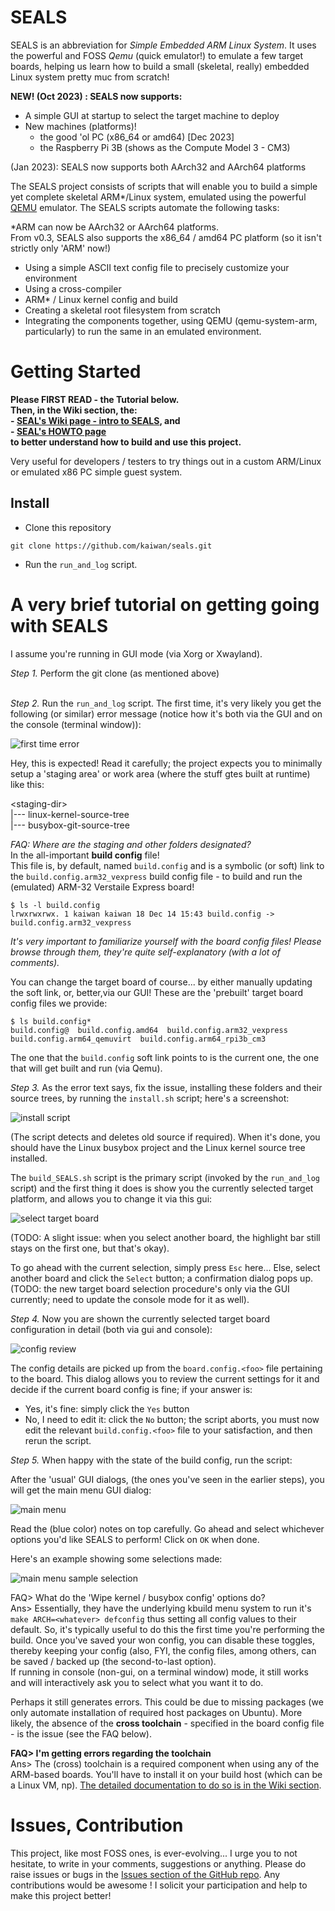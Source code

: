 SEALS
=====
SEALS is an abbreviation for _Simple Embedded ARM Linux System_.
It uses the powerful and FOSS *Qemu* (quick emulator!) to emulate a few target boards, helping us learn how to build a small (skeletal, really) embedded Linux system pretty muc from scratch!

**NEW! (Oct 2023) : SEALS now supports:**<br>
- A simple GUI at startup to select the target machine to deploy<br>
- New machines (platforms)!<br>
    - the good 'ol PC (x86_64 or amd64)     [Dec 2023]<br>
    - the Raspberry Pi 3B (shows as the Compute Model 3 - CM3)

(Jan 2023): SEALS now supports both AArch32 and AArch64 platforms

The SEALS project consists of scripts that will enable you to build a simple
yet complete skeletal ARM\*/Linux system, emulated using the powerful [QEMU][2]
emulator. The SEALS scripts automate the following tasks:

\*ARM can now be AArch32 or AArch64 platforms. <br>
From v0.3, SEALS also supports the x86_64 / amd64 PC platform (so it isn't strictly only 'ARM' now!)

- Using a simple ASCII text config file to precisely customize your environment
- Using a cross-compiler
- ARM\* / Linux kernel config and build
- Creating a skeletal root filesystem from scratch
- Integrating the components together, using QEMU (qemu-system-arm,
  particularly) to run the same in an emulated environment.
# Getting Started
**Please FIRST READ
    - the Tutorial below. <br>
Then, in the Wiki section, the:<br>
    - [SEAL's Wiki page - intro to SEALS][0], and <br>
    - [SEAL's HOWTO page][1] <br>
 to better understand how to build and use this project.**

Very useful for developers / testers to try things out in a custom ARM/Linux or emulated x86 PC simple guest system.

## Install
- Clone this repository
```shell
git clone https://github.com/kaiwan/seals.git
```
- Run the `run_and_log` script.

# A very brief tutorial on getting going with SEALS

I assume you're running in GUI mode (via Xorg or Xwayland).

 *Step 1.* Perform the git clone (as mentioned above)<br><br>

 *Step 2.* Run the `run_and_log` script. The first time, it's very likely you get the following (or similar) error message (notice how it's both via the GUI and on the console (terminal window)):

![first time error](tutorial_pics/first-time-error.png)

Hey, this is expected! Read it carefully; the project expects you to minimally setup a 'staging area' or work area (where the stuff gtes built at runtime) like this:<br>

<staging-dir\> <br>
   |--- linux-kernel-source-tree <br>
   |--- busybox-git-source-tree


*FAQ: Where are the staging and other folders designated?* <br>
In the all-important **build config** file! <br>
This file is, by default, named `build.config` and is a symbolic (or soft) link to the `build.config.arm32_vexpress` build config file - to build and run the (emulated) ARM-32 Verstaile Express board!

    $ ls -l build.config
    lrwxrwxrwx. 1 kaiwan kaiwan 18 Dec 14 15:43 build.config -> build.config.arm32_vexpress

*It's very important to familiarize yourself with the board config files! Please browse through them, they're quite self-explanatory (with a lot of comments).*

You can change the target board of course... by either manually updating the soft link, or, better,via our GUI! These are the 'prebuilt' target board config files we provide:<br>

    $ ls build.config*
    build.config@  build.config.amd64  build.config.arm32_vexpress  build.config.arm64_qemuvirt  build.config.arm64_rpi3b_cm3

The one that the `build.config` soft link points to is the current one, the one that will get built and run (via Qemu).

 *Step 3.* As the error text says, fix the issue, installing these folders and their source trees, by running the `install.sh` script; here's a screenshot:

![install script](tutorial_pics/install.png)

(The script detects and deletes old source if required).
When it's done, you should have the Linux busybox project and the Linux kernel source tree installed.

The `build_SEALS.sh` script is the primary script (invoked by the `run_and_log` script) and the first thing it does is show you the currently selected target platform, and allows you to change it via this gui:

![select target board](tutorial_pics/select_platform.png)

(TODO: A slight issue: when you select another board, the highlight bar still stays on the first one, but that's okay).

To go ahead with the current selection, simply press `Esc` here... Else, select another board and click the `Select` button; a confirmation dialog pops up.
(TODO: the new target board selection procedure's only via the GUI currently; need to update the console mode for it as well).

  *Step 4.* Now you are shown the currently selected target board configuration in detail (both via gui and console):

![config review](tutorial_pics/platform-config-review-screen.png)

The config details are picked up from the `board.config.<foo>` file pertaining to the board. 
This dialog allows you to review the current settings for it and decide if the current board config is fine; if your answer is:<br>
- Yes, it's fine: simply click the `Yes` button
- No, I need to edit it: click the `No` button; the script aborts, you must now edit the relevant `build.config.<foo>` file to your satisfaction, and then rerun the script.

*Step 5.* When happy with the state of the build config, run the script:

After the 'usual' GUI dialogs, (the ones you've seen in the earlier steps), you will get the main menu GUI dialog:

![main menu](tutorial_pics/menu.png)

Read the (blue color) notes on top carefully. Go ahead and select whichever options you'd like SEALS to perform! Click on `OK` when done.<br>

Here's an example showing some selections made:

![main menu sample selection](tutorial_pics/menu-selected4.png)

FAQ> What do the 'Wipe kernel / busybox config' options do?<br>
Ans> Essentially, they have the underlying kbuild menu system to run it's `make ARCH=<whatever> defconfig` thus setting all config values to their default. So, it's typically useful to do this the first time you're performing the build. Once you've saved your won config, you can disable these toggles, thereby keeping your config (also, FYI, the config files, among others, can be saved / backed up (the second-to-last option).<br>
If running in console (non-gui, on a terminal window) mode, it still works and will interactively ask you to select what you want it to do.

Perhaps it still generates errors. This could be due to missing packages (we only automate installation of required host packages on Ubuntu). More likely, the absence of the **cross toolchain** - specified in the board config file - is the issue (see the FAQ below).

**FAQ> I'm getting errors regarding the toolchain** <br>
Ans> The (cross) toolchain is a required component when using any of the ARM-based boards.
You'll have to install it on your build host (which can be a Linux VM, np). [The detailed documentation to do so is in the Wiki section](https://github.com/kaiwan/seals/wiki/SEALs-HOWTO).

# Issues, Contribution
This project, like most FOSS ones, is ever-evolving... I urge you to not hesitate, to write in your comments, suggestions or anything.
Please do raise issues or bugs in the [Issues section of the GitHub repo](https://github.com/kaiwan/seals/issues).
Any contributions would be awesome ! I solicit your participation and help to make this project better!

[0]: https://github.com/kaiwan/seals/wiki 
[1]: https://github.com/kaiwan/seals/wiki/SEALs-HOWTO "SEALS HOWTO Page"
[2]: https://www.qemu.org/ "QEMU Homepage"
